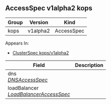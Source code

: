 ## AccessSpec v1alpha2 kops

Group        | Version     | Kind
------------ | ---------- | -----------
kops | v1alpha2 | AccessSpec





<aside class="notice">
Appears In:

<ul> 
<li><a href="#clusterspec-v1alpha2-kops">ClusterSpec kops/v1alpha2</a></li>
</ul></aside>

Field        | Description
------------ | -----------
dns <br /> *[DNSAccessSpec](#dnsaccessspec-v1alpha2-kops)*    | 
loadBalancer <br /> *[LoadBalancerAccessSpec](#loadbalanceraccessspec-v1alpha2-kops)*    | 

